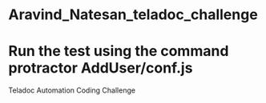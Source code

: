 # Aravind_Natesan_teladoc_challenge
# Run the test using the command protractor AddUser/conf.js
Teladoc Automation Coding Challenge


